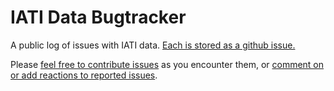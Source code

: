 # IATI Data Bugtracker

A public log of issues with IATI data. [Each is stored as a github issue.](https://github.com/codeforIATI/iati-data-bugtracker/issues)

Please [feel free to contribute issues](https://github.com/codeforIATI/iati-data-bugtracker/issues/new/choose) as you encounter them, or [comment on or add reactions to reported issues](https://github.com/codeforIATI/iati-data-bugtracker/issues).
